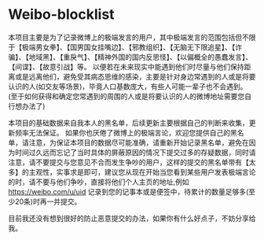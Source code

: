 # Weibo-blocklist
本项目主要是为了记录微博上的极端发言的用户，其中极端发言的范围包括但不限于【极端男女拳】、【国男国女挂嘴边】、【邪教组织】、【无脑无下限追星】、【诈骗】、【地域黑】、【重戾气】、【精神外国的国内反思怪】、【以偏概全的愚蠢发言】、【间谍】、【故意引战】等。
以便若在未来现实中能遇到他们时尽量与他们保持距离或是远离他们，避免受其病态思维的感染，主要是针对身边常遇到的人或是将要认识的人(如交友等场景)，毕竟人口基数庞大，有些人可能一辈子也不会遇到。(至于如何获得和确定您常遇到的周围的人或是将要认识的人的微博地址需要您自行想办法了)

本项目的基础数据来自我本人的黑名单，后续更新主要根据自己的判断来收集，更新频率无法保证。
如果你也厌倦了微博上的极端言论，欢迎您提供自己的黑名单，请注意，为保证本项目的数据尽可能准确，请重新开始记录黑名单，避免在因为时间过久远而忘记了当时具体的屏蔽原因的情况下提交过多的存疑数据，同时请注意，请不要提交与您意见不合而发生争吵的用户，这样的提交的黑名单带有【太多】的主观性，实事求是即可，建议您从现在开始当您看到某些用户发表极端言论的时，请不要与他们争吵，直接将他们个人主页的地址,例如 https://weibo.com/u/uid 记录到您的记事本或是便签中，待累计的数量足够多(至少20条)时再一并提交。

目前我还没有想到很好的防止恶意提交的办法，如果你有什么好点子，不妨分享给我。
